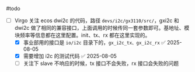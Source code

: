 #todo 


- [ ] Virgo 关注 ecos dwi2c 的代码，路径 `devs/i2c/gx3110/src/`，gxi2c 和 dwi2c 做了相同的兼容接口，上面调用的时候传同一套参数即可。基地址、模块频率等信息都在这里配置。init、tx、rx 都在这里实现的。
	- [x] 事业部用的接口是 `io/i2c` 目录下的，`gx_i2c_tx、gx_i2c_rx` ✅ 2025-08-05
	- [x] 需要增加 i2c 的测试代码 ✅ 2025-08-05
	- [ ] 关注下 slave 不响应的时候，tx 接口不会失败，rx 接口会失败的问题